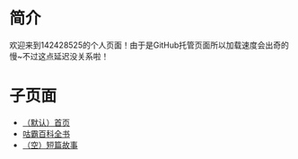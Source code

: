# 简介
欢迎来到142428525的个人页面！由于是GitHub托管页面所以加载速度会出奇的慢~不过这点延迟没关系啦！  

# 子页面
- [（默认）首页](https://142428525.github.io/index/)
- [咕霸百科全书](https://142428525.github.io/MGE/index)
- [（空）短篇故事](https://142428525.github.io/short_story/)
